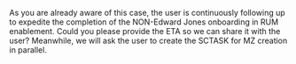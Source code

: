 As you are already aware of this case, the user is continuously following up to expedite the completion of the NON-Edward Jones onboarding in RUM enablement. Could you please provide the ETA so we can share it with the user? Meanwhile, we will ask the user to create the SCTASK for MZ creation in parallel.
